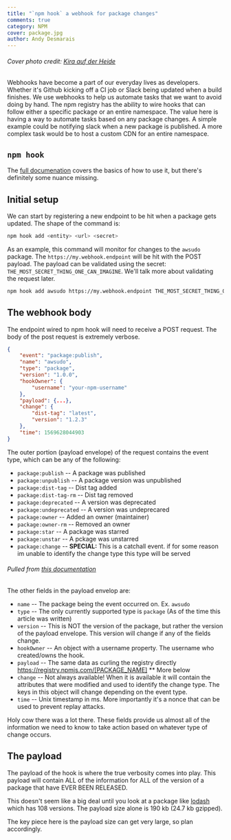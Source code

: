 ```yaml
---
title: "`npm hook` a webhook for package changes"
comments: true
category: NPM
cover: package.jpg
author: Andy Desmarais
---
```


###### Cover photo credit: [Kira auf der Heide](https://unsplash.com/@kadh)

Webhooks have become a part of our everyday lives as developers. Whether it's Github kicking off a CI job or Slack being updated when a build finishes. We use webhooks to help us automate tasks that we want to avoid doing by hand. The npm registry has the ability to wire hooks that can follow either a specific package or an entire namespace. The value here is having a way to automate tasks based on any package changes. A simple example could be notifying slack when a new package is published. A more complex task would be to host a custom CDN for an entire namespace.

## `npm hook`

The [full documenation](https://docs.npmjs.com/cli/hook.html) covers the basics of how to use it, but there's definitely some nuance missing.

## Initial setup

We can start by registering a new endpoint to be hit when a package gets updated. The shape of the command is:

```bash
npm hook add <entity> <url> <secret>
```

As an example, this command will monitor for changes to the `awsudo` package. The `https://my.webhook.endpoint` will be hit with the POST payload. The payload can be validated using the secret: `THE_MOST_SECRET_THING_ONE_CAN_IMAGINE`. We'll talk more about validating the request later.

```bash
npm hook add awsudo https://my.webhook.endpoint THE_MOST_SECRET_THING_ONE_CAN_IMAGINE
```

## The webhook body

The endpoint wired to npm hook will need to receive a POST request. The body of the post request is extremely verbose.

```json
{
    "event": "package:publish",
    "name": "awsudo",
    "type": "package",
    "version": "1.0.0",
    "hookOwner": {
        "username": "your-npm-username"
    },
    "payload": {...},
    "change": {
        "dist-tag": "latest",
        "version": "1.2.3"
    },
    "time": 1569628044903
}
```

The outer portion (payload envelope) of the request contains the event type, which can be any of the following:

- `package:publish` -- A package was published
- `package:unpublish` -- A package version was unpublished
- `package:dist-tag` -- Dist tag added
- `package:dist-tag-rm` -- Dist tag removed
- `package:deprecated` -- A version was deprecated
- `package:undeprecated` -- A version was undeprecared
- `package:owner` -- Added an owner (maintainer)
- `package:owner-rm` -- Removed an owner
- `package:star` -- A package was starred
- `package:unstar` -- A pckage was unstarred
- `package:change` -- **SPECIAL:** This is a catchall event. if for some reason im unable to identify the change type this type will be served

###### Pulled from [this documentation](https://github.com/npm/registry/blob/master/docs/hooks/hooks-payload.md#events)

The other fields in the payload envelop are:

- `name` -- The package being the event occurred on. Ex. `awsudo`
- `type` -- The only currently supported type is `package` (As of the time this article was written)
- `version` -- This is NOT the version of the package, but rather the version of the payload envelope. This version will change if any of the fields change.
- `hookOwner` -- An object with a username property. The username who created/owns the hook.
- `payload` -- The same data as curling the registry directly https://registry.npmjs.com/[PACKAGE_NAME] ** More below
- `change` -- Not always available! When it is available it will contain the attributes that were modified and used to identify the change type. The keys in this object will change depending on the event type.
- `time` -- Unix timestamp in ms. More importantly it's a nonce that can be used to prevent replay attacks.

Holy cow there was a lot there. These fields provide us almost all of the information we need to know to take action based on whatever type of change occurs.

## The payload

The payload of the hook is where the true verbosity comes into play. This payload will contain ALL of the information for ALL of the version of a package that have EVER BEEN RELEASED.

This doesn't seem like a big deal until you look at a package like [lodash](https://www.npmjs.com/package/lodash) which has 108 versions. The payload size alone is 190 kb (24.7 kb gzipped).

The key piece here is the payload size can get very large, so plan accordingly.

